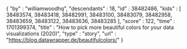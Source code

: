 {
  "by" : "williamwoodhq",
  "descendants" : 18,
  "id" : 38482486,
  "kids" : [ 38483574, 38483418, 38482991, 38483100, 38483079, 38482958, 38483659, 38483122, 38483636, 38483285 ],
  "score" : 122,
  "time" : 1701399374,
  "title" : "How to pick more beautiful colors for your data visualizations (2020)",
  "type" : "story",
  "url" : "https://blog.datawrapper.de/beautifulcolors/"
}

